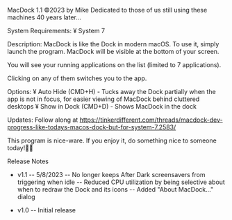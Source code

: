 MacDock 1.1 ©2023 by Mike
Dedicated to those of us still using these machines 40 years later...

System Requirements:
¥ System 7

Description:
MacDock is like the Dock in modern macOS.
To use it, simply launch the program.  MacDock will be visible at the bottom of your screen.  

You will see your running applications on the list (limited to 7 applications).  

Clicking on any of them switches you to the app.

Options:
¥ Auto Hide (CMD+H) - Tucks away the Dock partially when the app is not in focus, for easier viewing of MacDock behind cluttered desktops
¥ Show in Dock (CMD+D) - Shows MacDock in the dock 

Updates:
Follow along at https://tinkerdifferent.com/threads/macdock-dev-progress-like-todays-macos-dock-but-for-system-7.2583/

This program is nice-ware.  If you enjoy it, do something nice to someone today!

Release Notes
- v1.1 -- 5/8/2023
-- No longer keeps After Dark screensavers from triggering when idle
-- Reduced CPU utilization by being selective about when to redraw the Dock and its icons
-- Added "About MacDock..." dialog

- v1.0
-- Initial release
